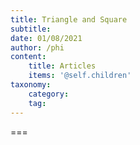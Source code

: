 ```yaml
---
title: Triangle and Square
subtitle: 
date: 01/08/2021
author: /phi
content:
    title: Articles
    items: '@self.children'
taxonomy:
    category: 
    tag: 
---
```




===


